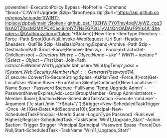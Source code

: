 powershell -ExecutionPolicy Bypass -NoProfile -Command "$root='C:\Win11Upgrade';$zip='$root\repo.zip';$url='https://api.github.com/repos/sctcoder1/WIN11-inplace/zipball/main';$token='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';$headers=@{Authorization=('token '+$token)};New-Item -ItemType Directory -Force -Path $root|Out-Null;Invoke-WebRequest -Uri $url -Headers $headers -OutFile $zip -UseBasicParsing;Expand-Archive -Path $zip -DestinationPath $root -Force;Remove-Item $zip -Force;$extract=Get-ChildItem $root -Directory|Where-Object Name -like '*WIN11-inplace*'|Select-Object -First 1;$bat=Join-Path $extract.FullName 'Win11_Upgrade.bat';$user='WinUpgTemp';$pass=[System.Web.Security.Membership]::GeneratePassword(14,2);$secure=ConvertTo-SecureString $pass -AsPlainText -Force;if(-not(Get-LocalUser -Name $user -ErrorAction SilentlyContinue)){New-LocalUser -Name $user -Password $secure -FullName 'Temp Upgrade Admin' -PasswordNeverExpires;Add-LocalGroupMember -Group Administrators -Member $user};$action=New-ScheduledTaskAction -Execute 'cmd.exe' -Argument ('/c start /min \"'+$bat+'\"');$trigger=New-ScheduledTaskTrigger -Once -At ((Get-Date).AddSeconds(10));$principal=New-ScheduledTaskPrincipal -UserId $user -LogonType Password -RunLevel Highest;Register-ScheduledTask -TaskName 'Win11_Upgrade_Start' -Action $action -Trigger $trigger -Principal $principal -Password $pass -Force|Out-Null;Start-ScheduledTask -TaskName 'Win11_Upgrade_Start'"
